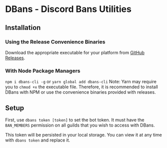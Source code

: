 # DBans - Discord Bans Utilities

## Installation
### Using the Release Convenience Binaries
Download the appropriate executable for your platform from [GitHub Releases](https://github.com/PermissionError/dbans-cli/releases).
### With Node Package Managers
`npm i dbans-cli -g` or `yarn global add dbans-cli`
Note: Yarn may require you to `chmod +x` the executable file. Therefore, it is recommended to install DBans with NPM or use the convenience binaries provided with releases.

## Setup
First, use `dbans token [token]` to set the bot token. It must have the `BAN_MEMBERS` permission on all guilds that you wish to access with DBans.  

This token will be persisted in your local storage. You can view it at any time with `dbans token` and replace it.
